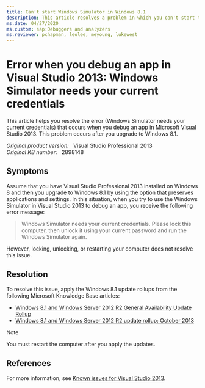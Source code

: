 ```yaml
---
title: Can't start Windows Simulator in Windows 8.1
description: This article resolves a problem in which you can't start the Windows Simulator in Visual Studio 2013 after you upgrade to Windows 8.1.
ms.date: 04/27/2020
ms.custom: sap:Debuggers and analyzers
ms.reviewer: pchapman, leolee, meyoung, lukewest
---
```

# Error when you debug an app in Visual Studio 2013: Windows Simulator needs your current credentials

This article helps you resolve the error (Windows Simulator needs your current credentials) that occurs when you debug an app in Microsoft Visual Studio 2013. This problem occurs after you upgrade to Windows 8.1.

_Original product version:_ &nbsp; Visual Studio Professional 2013  
_Original KB number:_ &nbsp; 2898148

## Symptoms

Assume that you have Visual Studio Professional 2013 installed on Windows 8 and then you upgrade to Windows 8.1 by using the option that preserves applications and settings. In this situation, when you try to use the Windows Simulator in Visual Studio 2013 to debug an app, you receive the following error message:

> Windows Simulator needs your current credentials. Please lock this computer, then unlock it using your current password and run the Windows Simulator again.

However, locking, unlocking, or restarting your computer does not resolve this issue.

## Resolution

To resolve this issue, apply the Windows 8.1 update rollups from the following Microsoft Knowledge Base articles:

- [Windows 8.1 and Windows Server 2012 R2 General Availability Update Rollup](https://support.microsoft.com/help/2883200)
- [Windows 8.1 and Windows Server 2012 R2 update rollup: October 2013](https://support.microsoft.com/help/2884846)

> [!NOTE]
> You must restart the computer after you apply the updates.

## References

For more information, see [Known issues for Visual Studio 2013](https://support.microsoft.com/help/2890846).

